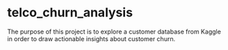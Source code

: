 # telco_churn_analysis
The purpose of this project is to explore a customer database from Kaggle in order to draw actionable insights about customer churn.
